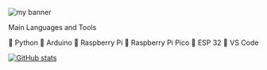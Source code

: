 <p align=”center”>

<img src="https://user-images.githubusercontent.com/93460088/159640417-e7274a78-3b11-4642-acfe-f53714e2171e.gif" alt="my banner">

</p>
Main Languages and Tools


:diamond_shape_with_a_dot_inside: Python
:diamond_shape_with_a_dot_inside: Arduino
:diamond_shape_with_a_dot_inside: Raspberry Pi
:diamond_shape_with_a_dot_inside: Raspberry Pi Pico
:diamond_shape_with_a_dot_inside: ESP 32
:diamond_shape_with_a_dot_inside: VS Code



[![GitHub stats](https://github-readme-stats.vercel.app/api?username=punyathorn)](https://github.com/anuraghazra/github-readme-stats)
